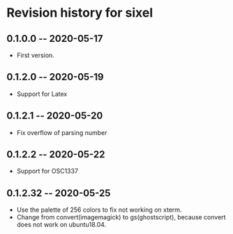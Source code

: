 # Revision history for sixel

## 0.1.0.0 -- 2020-05-17

* First version.

## 0.1.2.0 -- 2020-05-19

* Support for Latex

## 0.1.2.1 -- 2020-05-20

* Fix overflow of parsing number

## 0.1.2.2 -- 2020-05-22

* Support for OSC1337

## 0.1.2.32 -- 2020-05-25

* Use the palette of 256 colors to fix not working on xterm.
* Change from convert(imagemagick) to gs(ghostscript), because convert does not work on ubuntu18.04.
